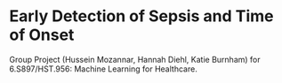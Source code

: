 # Early Detection of Sepsis and Time of Onset 

Group Project (Hussein Mozannar, Hannah Diehl, Katie Burnham) for 6.S897/HST.956: Machine Learning for Healthcare.
